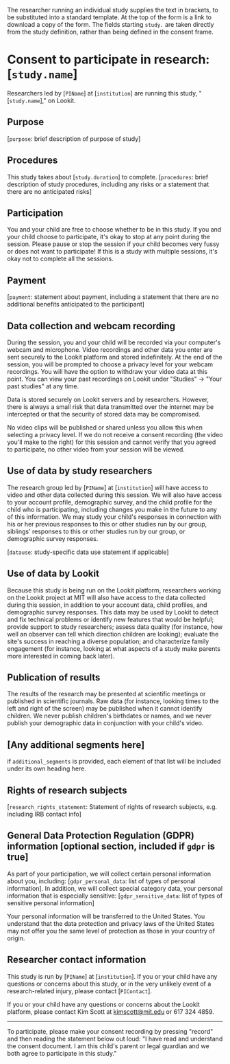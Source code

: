 The researcher running an individual study supplies the text in brackets, to be substituted into a standard template. At the top of the form is a link to download a copy of the form. The fields starting `study.` are taken directly from the study definition, rather than being defined in the consent frame.

# Consent to participate in research: [`study.name`]

Researchers led by [`PIName`] at [`institution`] are running this study, "[`study.name`]," on Lookit.

## Purpose

[`purpose`: brief description of purpose of study]

## Procedures

This study takes about [`study.duration`] to complete. [`procedures`: brief description of study procedures, including any risks or a statement that there are no anticipated risks]

## Participation

You and your child are free to choose whether to be in this study. If you and your child choose to participate, it's okay to stop at any point during the session. Please pause or stop the session if your child becomes very fussy or does not want to participate! If this is a study with multiple sessions, it's okay not to complete all the sessions.

## Payment

[`payment`: statement about payment, including a statement that there are no additional benefits anticipated to the participant]

## Data collection and webcam recording

During the session, you and your child will be recorded via your computer's webcam and microphone. Video recordings and other data you enter are sent securely to the Lookit platform and stored indefinitely. At the end of the session, you will be prompted to choose a privacy level for your webcam recordings. You will have the option to withdraw your video data at this point. You can view your past recordings on Lookit under "Studies" -> "Your past studies" at any time.

Data is stored securely on Lookit servers and by researchers. However, there is always a small risk that data transmitted over the internet may be intercepted or that the security of stored data may be compromised.

No video clips will be published or shared unless you allow this when selecting a privacy level. If we do not receive a consent recording (the video you'll make to the right) for this session and cannot verify that you agreed to participate, no other video from your session will be viewed.

## Use of data by study researchers

The research group led by [`PIName`] at [`institution`] will have access to video and other data collected during this session. We will also have access to your account profile, demographic survey, and the child profile for the child who is participating, including changes you make in the future to any of this information. We may study your child's responses in connection with his or her previous responses to this or other studies run by our group, siblings' responses to this or other studies run by our group, or demographic survey responses.

[`datause`: study-specific data use statement if applicable]

## Use of data by Lookit 

Because this study is being run on the Lookit platform, researchers working on the Lookit project at MIT will also have access to the data collected during this session, in addition to your account data, child profiles, and demographic survey responses. This data may be used by Lookit to detect and fix technical problems or identify new features that would be helpful; provide support to study researchers; assess data quality (for instance, how well an observer can tell which direction children are looking); evaluate the site's success in reaching a diverse population; and characterize family engagement (for instance, looking at what aspects of a study make parents more interested in coming back later).

## Publication of results

The results of the research may be presented at scientific meetings or published in scientific journals. Raw data (for instance, looking times to the left and right of the screen) may be published when it cannot identify children. We never publish children's birthdates or names, and we never publish your demographic data in conjunction with your child's video.

## [Any additional segments here]

if `additional_segments` is provided, each element of that list will be included under its own heading here.

## Rights of research subjects

[`research_rights_statement`: Statement of rights of research subjects, e.g. including IRB contact info]

## General Data Protection Regulation (GDPR) information [optional section, included if `gdpr` is true]

As part of your participation, we will collect certain personal information about you, including: [`gdpr_personal_data`: list of types of personal information]. In addition, we will collect special category data, your personal information that is especially sensitive: [`gdpr_sensitive_data`: list of types of sensitive personal information]

Your personal information will be transferred to the United States. You understand that the data protection and privacy laws of the United States may not offer you the same level of protection as those in your country of origin.

## Researcher contact information

This study is run by [`PIName`] at [`institution`]. If you or your child have any questions or concerns about this study, or in the very unlikely event of a research-related injury, please contact [`PIContact`].

If you or your child have any questions or concerns about the Lookit platform, please contact Kim Scott at kimscott@mit.edu or 617 324 4859.

---

To participate, please make your consent recording by pressing "record" and then reading the statement below out loud:
"I have read and understand the consent document. I am this child's parent or legal guardian and we both agree to participate in this study."
